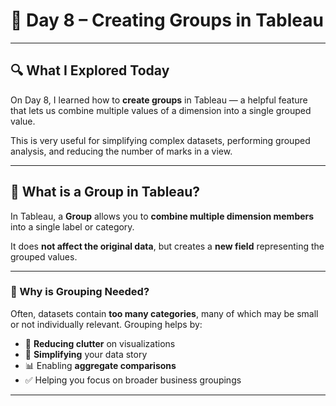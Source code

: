 # 📅 Day 8 – Creating Groups in Tableau

---

## 🔍 What I Explored Today

On Day 8, I learned how to **create groups** in Tableau — a helpful feature that lets us combine multiple values of a dimension into a single grouped value.

This is very useful for simplifying complex datasets, performing grouped analysis, and reducing the number of marks in a view.

---

## 📘 What is a Group in Tableau?

In Tableau, a **Group** allows you to **combine multiple dimension members** into a single label or category.

It does **not affect the original data**, but creates a **new field** representing the grouped values.

---

### 🧠 Why is Grouping Needed?

Often, datasets contain **too many categories**, many of which may be small or not individually relevant. Grouping helps by:

- 🔢 **Reducing clutter** on visualizations
- 🧹 **Simplifying** your data story
- 📊 Enabling **aggregate comparisons**
- ✅ Helping you focus on broader business groupings

---
